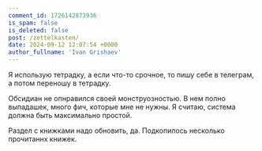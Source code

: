```yaml
---
comment_id: 1726142873936
is_spam: false
is_deleted: false
post: /zettelkasten/
date: 2024-09-12 12:07:54 +0000
author_fullname: 'Ivan Grishaev'
---
```


Я использую тетрадку, а если что-то срочное, то пишу себе в телеграм, а потом переношу в тетрадку.

Обсидиан не опнравился своей монструозностью. В нем полно выпадашек, много фич, которые мне не нужны. Я считаю, система должна быть максимально простой.

Раздел с книжками надо обновить, да. Подкопилось несколько прочитаннх книжек.

